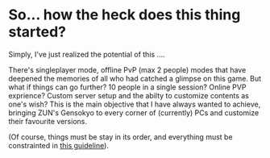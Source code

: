 # So... how the heck does this thing started?

Simply, I've just realized the potential of this ....

There's singleplayer mode, offline PvP (max 2 people) modes that have deepened the memories of all who had catched a glimpse on this game. But what if things can go further? 10 people in a single session? Online PVP exprience? Custom server setup and the abilty to customize contents as one's wish? This is the main objective that I have always wanted to achieve, bringing ZUN's Gensokyo to every corner of (currently) PCs and customize their favourite versions.

(Of course, things must be stay in its order, and everything must be constrainted in [this guideline](https://touhou-project.news/guidelines_en/)).